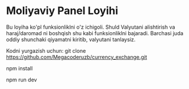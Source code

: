 # Moliyaviy Panel Loyihi

Bu loyiha ko'pl funksionliklni o'z ichigoli. Shuld Valyutani alishtirish va haraj/daromad ni boshqish shu kabi funksionliklni bajaradi.
Barchasi juda oddiy shunchaki qiyamatni kiritib, valyutani tanlaysiz.

Kodni yurgazish uchun: 
git clone https://github.com/Megacoderuzb/currency_exchange.git

npm install

npm run dev